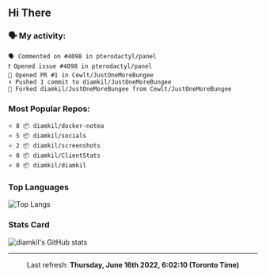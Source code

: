 ## Hi There

### 🗣 My activity:

```
🗣 Commented on #4098 in pterodactyl/panel
❗️ Opened issue #4098 in pterodactyl/panel
💪 Opened PR #1 in Cewlt/JustOneMoreBungee
⬆️ Pushed 1 commit to diamkil/JustOneMoreBungee
🍴 Forked diamkil/JustOneMoreBungee from Cewlt/JustOneMoreBungee
```

### Most Popular Repos:

```
⭐️ 8 📦 diamkil/docker-notea
⭐️ 5 📦 diamkil/socials
⭐️ 2 📦 diamkil/screenshots
⭐️ 0 📦 diamkil/ClientStats
⭐️ 0 📦 diamkil/diamkil
```

### Top Languages

![Top Langs](https://github-readme-stats.vercel.app/api/top-langs/?username=diamkil&layout=compact&langs_count=10)

### Stats Card

![diamkil's GitHub stats](https://github-readme-stats.vercel.app/api?username=diamkil&count_private=true&show_icons=true)

---

<p align="center">
  Last refresh: 
  <b>Thursday, June 16th 2022, 6:02:10 (Toronto Time)</b>
</p>
